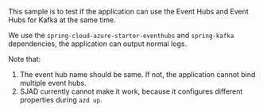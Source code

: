 
This sample is to test if the application can use the Event Hubs and Event Hubs for Kafka at the same time.

We use the `spring-cloud-azure-starter-eventhubs` and `spring-kafka` dependencies, the application can output normal logs.

Note that:
1. The event hub name should be same. If not, the application cannot bind multiple event hubs.
2. SJAD currently cannot make it work, because it configures different properties during `azd up`.